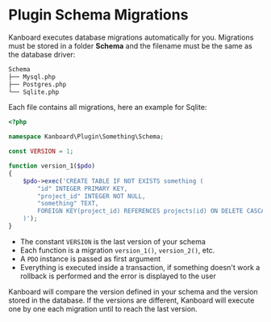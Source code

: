 Plugin Schema Migrations
========================

Kanboard executes database migrations automatically for you.
Migrations must be stored in a folder **Schema** and the filename must be the same as the database driver:

```bash
Schema
├── Mysql.php
├── Postgres.php
└── Sqlite.php
```

Each file contains all migrations, here an example for Sqlite:

```php
<?php

namespace Kanboard\Plugin\Something\Schema;

const VERSION = 1;

function version_1($pdo)
{
    $pdo->exec('CREATE TABLE IF NOT EXISTS something (
        "id" INTEGER PRIMARY KEY,
        "project_id" INTEGER NOT NULL,
        "something" TEXT,
        FOREIGN KEY(project_id) REFERENCES projects(id) ON DELETE CASCADE
    )');
}
```

- The constant `VERSION` is the last version of your schema
- Each function is a migration `version_1()`, `version_2()`, etc.
- A `PDO` instance is passed as first argument
- Everything is executed inside a transaction, if something doesn't work a rollback is performed and the error is displayed to the user

Kanboard will compare the version defined in your schema and the version stored in the database. If the versions are different, Kanboard will execute one by one each migration until to reach the last version.
